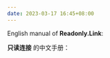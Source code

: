 ```yaml
---
date: 2023-03-17 16:45+08:00
---
```


English manual of **Readonly.Link**:

<readonlylink href="https://readonly.link/contents/manual/en.json" />

**只读连接** 的中文手册：

<readonlylink href="https://readonly.link/contents/manual/zh.json" />
